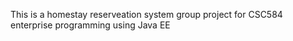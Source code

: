 This is a homestay reserveation system group project for CSC584 enterprise programming using Java EE
